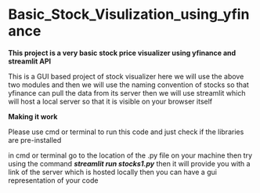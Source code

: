 # Basic_Stock_Visulization_using_yfinance
**This project is a very basic stock price visualizer using yfinance and streamlit API**


This is a GUI based project of stock visualizer here we will use the above two modules and then we will use the naming convention of stocks so that yfinance can pull the
data from its server then we will use streamlit which will host a local server so that it is visible on your browser itself


**Making it work**

Please use cmd or terminal to run this code and just check if the libraries are pre-installed 

in cmd or terminal go to the location of the .py file on your machine then try using the command ***streamlit run stocks1.py*** then it will provide you with a link of the server
which is hosted locally then you can have a gui representation of your code 
